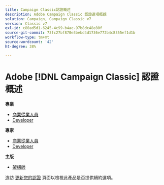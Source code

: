 ```yaml
---
title: Campaign Classic認證概述
description: Adobe Campaign Classic 認證選項概觀
solution: Campaign, Campaign Classic v7
version: Classic v7
exl-id: c80ad5d1-6245-4c99-b4ac-97b8dc48e80f
source-git-commit: 73fc27bf870e3bebd4d1736e772b4c8355ef1d1b
workflow-type: tm+mt
source-wordcount: '42'
ht-degree: 38%

---
```


# Adobe [!DNL Campaign Classic] 認證概述

**專業**

* [商業從業人員](/help/certifications/acc/acc-p-business.md) <!--AD0-E329-->
* [Developer](/help/certifications/acc/acc-p-developer.md) <!--AD0-E331-->

**專家**

* [商業從業人員](/help/certifications/acc/acc-e-business.md) <!--AD0-E327-->
* [Developer](/help/certifications/acc/acc-e-developer.md) <!--AD0-E330-->

**主版**

* [架構師](/help/certifications/acc/acc-m-developer.md) <!--AD0-E328-->

造訪 [更新您的認證](/help/certifications/renew.md) 頁面以檢視此產品是否提供續約選項。
